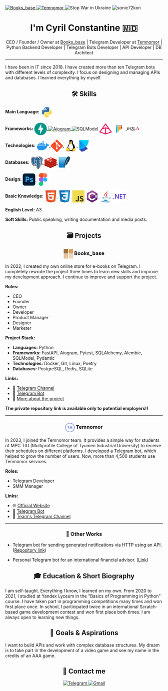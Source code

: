 <p align="left">
    <a href="https://telegra.ph/Books-base-EN-10-18">
        <img src="https://img.shields.io/badge/Books__base-815720?logo=data:image/svg+xml;base64,PHN2ZyB3aWR0aD0iMzIiIGhlaWdodD0iMzIiIHZpZXdCb3g9IjAgMCA1MTIgNTEyIiBmaWxsPSJub25lIiB4bWxucz0iaHR0cDovL3d3dy53My5vcmcvMjAwMC9zdmciPgo8cmVjdCB3aWR0aD0iMjM5LjI1MiIgaGVpZ2h0PSIyMzkuMjUyIiBmaWxsPSIjOUU3MzM5Ii8%2BCjxyZWN0IHg9IjI3Mi43NDgiIHdpZHRoPSIyMzkuMjUyIiBoZWlnaHQ9IjIzOS4yNTIiIGZpbGw9IiNEQzlFNUEiLz4KPHJlY3QgeD0iMjcyLjc0OCIgeT0iMjcyLjc0OCIgd2lkdGg9IjIzOS4yNTIiIGhlaWdodD0iMjM5LjI1MiIgZmlsbD0iI0VCRDZDMCIvPgo8cmVjdCB5PSIyNzIuNzQ4IiB3aWR0aD0iMjM5LjI1MiIgaGVpZ2h0PSIyMzkuMjUyIiBmaWxsPSIjRTRDNDlBIi8%2BCjwvc3ZnPgo%3D" alt="Books_base"/>
    </a>
    <a href="https://temnomor.ru">
        <img src="https://img.shields.io/badge/Temnomor-66a0ff" alt="Temnomor"/>
    </a>
    <img src="https://img.shields.io/badge/Stop_War-in_Ukraine-FFD500?style=flat&labelColor=005BBB" alt="Stop War in Ukraine"/>
    <img src="https://komarev.com/ghpvc/?username=sonic72kon&label=Profile%20views&color=0e75b6&style=flat" alt="sonic72kon"/>
</p>

<h1 align="center">I'm Cyril Constantine 🇲🇩</h1>

<p align="center">CEO / Founder / Owner at <a href="https://telegra.ph/Books-base-EN-10-18">Books_base</a> | Telegram Developer at <a href="https://temnomor.ru">Temnomor</a> | Python Backend Developer | Telegram Bots Developer | API Developer | DB Architect</p>

---

I have been in IT since 2018. I have created more than ten Telegram bots with different levels of complexity. I focus on designing and managing APIs and databases. I learned everything by myself.

<h2 align="center">🛠 Skills</h2>

**Main Language:**
<a href="https://www.python.org/">
    <img src="https://raw.githubusercontent.com/devicons/devicon/master/icons/python/python-original.svg" alt="Python" width="40" height="40" align="center"/>
</a>

**Frameworks:**
<a href="https://fastapi.tiangolo.com/">
    <img src="https://raw.githubusercontent.com/devicons/devicon/master/icons/fastapi/fastapi-original.svg" alt="FastAPI" width="40" height="40" align="center"/>
</a>
<a href="https://aiogram.dev/">
    <img src="https://aiogram.dev/img/logo.c95d892f.png" alt="Aiogram" width="40" height="40" align="center"/>
</a>
<a href="https://sqlmodel.tiangolo.com/" style="display: inline-block; text-decoration: none; color: inherit;">
    <img src="https://sqlmodel.tiangolo.com/img/favicon.png" alt="SQLModel" width="40" height="40" align="center"/>
</a>
<a href="https://docs.pydantic.dev/latest/" style="display: inline-block; text-decoration: none; color: inherit;">
    <img src="images/icons/pydantic.svg" alt="Pydantic" width="40" height="40" align="center">
</a>
<a href="https://docs.pytest.org/en/stable/">
    <img src="https://raw.githubusercontent.com/devicons/devicon/master/icons/pytest/pytest-original.svg" alt="Pytest" width="40" height="40" align="center"/>
</a>
<a href="https://www.sqlalchemy.org/">
    <img src="https://raw.githubusercontent.com/devicons/devicon/master/icons/sqlalchemy/sqlalchemy-original.svg" alt="SQLAlchemy" width="40" height="40" align="center"/>
</a>

**Technologies:**
<a href="https://www.docker.com/">
    <img src="images/icons/docker.svg" alt="Docker" width="40" height="40" align="center"/>
</a>
<a href="https://git-scm.com/">
    <img src="https://raw.githubusercontent.com/devicons/devicon/master/icons/git/git-original.svg" alt="Git" width="40" height="40" align="center"/>
</a>
<a href="https://www.linux.org/">
    <img src="https://raw.githubusercontent.com/devicons/devicon/master/icons/linux/linux-original.svg" alt="Linux" width="40" height="40" align="center"/>
</a>
<a href="https://python-poetry.org/">
    <img src="https://raw.githubusercontent.com/devicons/devicon/master/icons/poetry/poetry-original.svg" alt="Poetry" width="40" height="40" align="center"/>
</a>

**Databases:**
<a href="https://www.postgresql.org/">
    <img src="https://raw.githubusercontent.com/devicons/devicon/master/icons/postgresql/postgresql-original.svg" alt="PostgreSQL" width="40" height="40" align="center"/>
</a>
<a href="https://redis.io/">
    <img src="https://raw.githubusercontent.com/devicons/devicon/master/icons/redis/redis-original.svg" alt="Redis" width="40" height="40" align="center"/>
</a>
<a href="https://www.sqlite.org/">
    <img src="https://raw.githubusercontent.com/devicons/devicon/master/icons/sqlite/sqlite-original.svg" alt="SQLite" width="40" height="40" align="center"/>
</a>

**Design:**
<a href="https://www.adobe.com/products/photoshop.html">
    <img src="https://raw.githubusercontent.com/devicons/devicon/master/icons/photoshop/photoshop-original.svg" alt="Photoshop" width="40" height="40" align="center"/>
</a>
<a href="https://www.figma.com/">
    <img src="https://raw.githubusercontent.com/devicons/devicon/master/icons/figma/figma-original.svg" alt="Figma" width="40" height="40" align="center"/>
</a>

**Basic Knowledge:**
<a href="https://developer.mozilla.org/en-US/docs/Web/HTML">
    <img src="https://raw.githubusercontent.com/devicons/devicon/master/icons/html5/html5-original.svg" alt="HTML" width="40" height="40" align="center"/>
</a>
<a href="https://developer.mozilla.org/en-US/docs/Web/CSS">
    <img src="https://raw.githubusercontent.com/devicons/devicon/master/icons/css3/css3-original.svg" alt="CSS" width="40" height="40" align="center"/>
</a>
<a href="https://developer.mozilla.org/en-US/docs/Web/JavaScript">
    <img src="https://raw.githubusercontent.com/devicons/devicon/master/icons/javascript/javascript-original.svg" alt="JavaScript" width="40" height="40" align="center"/>
</a>
<a href="https://learn.microsoft.com/en-us/dotnet/csharp/">
    <img src="https://raw.githubusercontent.com/devicons/devicon/master/icons/csharp/csharp-original.svg" alt="C#" width="40" height="40" align="center"/>
</a>
<a href="https://www.java.com/">
    <img src="https://raw.githubusercontent.com/devicons/devicon/master/icons/java/java-original.svg" alt="Java" width="40" height="40" align="center"/>
</a>
<a href="https://dotnet.microsoft.com/">
    <img src="images/icons/dotnet.svg" alt=".NET" width="40" height="40" align="center"/>
</a>

**English Level:** A3

**Soft Skills:** Public speaking, writing documentation and media posts.

<h2 align="center">🗃️ Projects</h2>

<h3 align="center">
    <img src="images/icons/books_base.svg" alt="Books_base" width="30" height="30" align="center"> Books_base
</h3>

In 2022, I created my own online store for e-books on Telegram. I completely rewrote the project three times to learn new skills and improve my development approach. I continue to improve and support the project.

**Roles:** 
- CEO
- Founder
- Owner
- Developer
- Product Manager
- Designer
- Marketer

**Project Stack:**
- **Languages:** Python
- **Frameworks:** FastAPI, Aiogram, Pytest, SQLAlchemy, Alembic, SQLModel, Pydantic
- **Technologies:** Docker, Git, Linux, Poetry
- **Databases:** PostgreSQL, Redis, SQLite

**Links:**
- 📢 [Telegram Channel](https://t.me/Books_base)
- 🤖 [Telegram Bot](https://t.me/Books_base_bot)
- 📄 [More about the project](https://telegra.ph/Books-base-EN-10-18)

**The private repository link is available only to potential employers!!**

---

<h3 align="center">
    <img src="images/icons/temnomor.svg" alt="Temnomor" width="30" height="30" align="center"> Temnomor
</h3>

In 2023, I joined the Temnomor team. It provides a simple way for students of MPC TIU (Multiprofile College of Tyumen Industrial University) to receive their schedules on different platforms. I developed a Telegram bot, which helped to grow the number of users. Now, more than 4,500 students use Temnomor services.

**Roles:**
- Telegram Developer
- SMM Manager

**Links:**
- 🌐 [Official Website](https://temnomor.ru)
- 🤖 [Telegram Bot](https://t.me/temnomor_bot)
- 📢 [Team's Telegram Channel](https://t.me/temnomor)

---

<h3 align="center">💼 Other Works</h3>

- Telegram bot for sending generated notifications via HTTP using an API. ([Repository link]())

- Personal Telegram bot for an international financial advisor. ([Link](https://t.me/ekonstantinow_bot))

<h2 align="center">🎓 Education & Short Biography</h2>

I am self-taught. Everything I know, I learned on my own. From 2020 to 2021, I studied at Yandex Lyceum in the "Basics of Programming in Python" course. I have taken part in programming competitions many times and won first place once. In school, I participated twice in an international Scratch-based game development contest and won first place both times. I am always open to learning new things.

<h2 align="center">🎯 Goals & Aspirations</h2>

I want to build APIs and work with complex database structures. My dream is to take part in the development of a video game and see my name in the credits of an AAA game.

<h2 align="center">📨 Contact me</h2>

<p align="center">
    <a href="https://t.me/sonic_72_kon">
        <img src="https://img.shields.io/badge/Telegram-2CA5E0?style=for-the-badge&logo=telegram&logoColor=white" alt="Telegram"/>
    </a>
    <a href="mailto:kirill160305@gmail.com@gmail.com">
        <img src="https://img.shields.io/badge/Gmail-D14836?style=for-the-badge&logo=gmail&logoColor=white" alt="Gmail"/>
    </a>
</p>